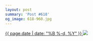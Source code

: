 ```yaml
---
layout: post
summary: 'Post #618'
og_image: 618-960.jpg
---
```


<p>
 <time>
  <a href="/618">
   {{ page.date | date: "%B %-d, %Y" }}
  </a>
 </time>
 <a href="/618">
  <img data-taken="4/26/2017" sizes="(min-width: 700px) 50vw, calc(100vw - 2rem)" src="{{ site.assets_url }}/618-480.jpg" srcset="{{ site.assets_url }}/618-240.jpg 240w, {{ site.assets_url }}/618-480.jpg 480w, {{ site.assets_url }}/618-720.jpg 720w, {{ site.assets_url }}/618-960.jpg 960w"/>
 </a>
</p>

